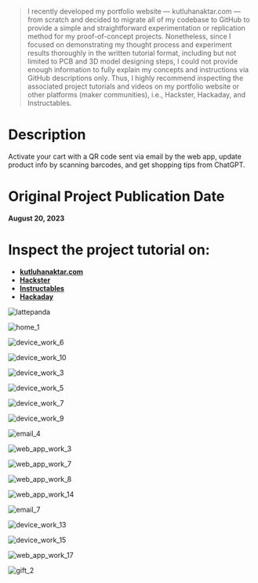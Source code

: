 > I recently developed my portfolio website — kutluhanaktar.com — from scratch and decided to migrate all of my codebase to GitHub to provide a simple and straightforward experimentation or replication method for my proof-of-concept projects. Nonetheless, since I focused on demonstrating my thought process and experiment results thoroughly in the written tutorial format, including but not limited to PCB and 3D model designing steps, I could not provide enough information to fully explain my concepts and instructions via GitHub descriptions only. Thus, I highly recommend inspecting the associated project tutorials and videos on my portfolio website or other platforms (maker communities), i.e., Hackster, Hackaday, and Instructables.

# Description

Activate your cart with a QR code sent via email by the web app, update product info by scanning barcodes, and get shopping tips from ChatGPT.

# Original Project Publication Date

**August 20, 2023**

# Inspect the project tutorial on:

- **[kutluhanaktar.com](https://www.kutluhanaktar.com/projects/AI_driven_IoT_Shopping_Assistant_w_ChatGPT/)**
- **[Hackster](https://www.hackster.io/kutluhan-aktar/ai-driven-iot-shopping-assistant-w-chatgpt-cf3681)**
- **[Instructables](https://www.instructables.com/AI-driven-IoT-Shopping-Assistant-W-ChatGPT/)**
- **[Hackaday](https://hackaday.io/project/192470-ai-driven-iot-shopping-assistant-w-chatgpt)**

![lattepanda](https://github.com/user-attachments/assets/96cf7e6a-6cbf-46d2-a888-db2551a3f3f6)

![home_1](https://github.com/user-attachments/assets/3c4f6556-6cbd-458d-b476-cc3405ecb161)

![device_work_6](https://github.com/user-attachments/assets/fddf5b03-39e1-4c36-aa7e-3a5383a468f3)

![device_work_10](https://github.com/user-attachments/assets/10c27424-0c50-402e-b6b5-f92c023b3522)

![device_work_3](https://github.com/user-attachments/assets/5f37f31b-9c25-46e6-a01b-6038456f484d)

![device_work_5](https://github.com/user-attachments/assets/536ef78c-e16f-4e47-9e60-bdb4e32166ac)

![device_work_7](https://github.com/user-attachments/assets/f1d9edef-cba8-4a3b-a0b8-1b55534b5cfa)

![device_work_9](https://github.com/user-attachments/assets/21430aa1-eb1b-4299-abbe-8fb4d68e9b75)

![email_4](https://github.com/user-attachments/assets/c2bab464-57f3-4056-893f-9817281a1248)

![web_app_work_3](https://github.com/user-attachments/assets/c615224b-0fbf-40c6-8527-e3186be7fc33)

![web_app_work_7](https://github.com/user-attachments/assets/8a6998ec-7698-4aff-9033-f235e5a05952)

![web_app_work_8](https://github.com/user-attachments/assets/f9c7d80d-ebe6-4053-9874-c7343c7df391)

![web_app_work_14](https://github.com/user-attachments/assets/ec24378d-9c94-4b62-af84-1d0a63464aba)

![email_7](https://github.com/user-attachments/assets/aee31acf-fe09-4a0f-9d9b-1d261166a4f2)

![device_work_13](https://github.com/user-attachments/assets/8fea7aae-9c9a-4f01-b85d-374c4ce8bfbe)

![device_work_15](https://github.com/user-attachments/assets/ca2ba5e5-503b-424d-aa45-1d24292196e1)

![web_app_work_17](https://github.com/user-attachments/assets/2d944ef0-de5b-48b1-be0d-707bd229f72b)

![gift_2](https://github.com/user-attachments/assets/49dcff8b-019b-4933-8f5d-beb77a3462e1)
